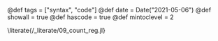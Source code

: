 @def tags = ["syntax", "code"]
@def date = Date("2021-05-06")
@def showall = true
@def hascode = true
@def mintoclevel = 2

\literate{/_literate/09_count_reg.jl}
